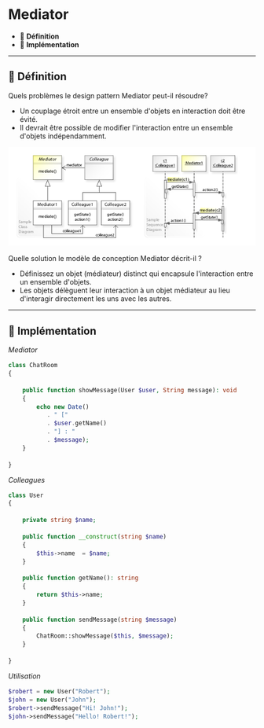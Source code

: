 # Mediator

*  🔖 **Définition**
*  🔖 **Implémentation**

___

## 📑 Définition

Quels problèmes le design pattern Mediator peut-il résoudre?

* Un couplage étroit entre un ensemble d'objets en interaction doit être évité.
* Il devrait être possible de modifier l'interaction entre un ensemble d'objets indépendamment.

![image](https://raw.githubusercontent.com/seeren-training/Design-Pattern/master/wiki/resources/Mediator.jpg)

Quelle solution le modèle de conception Mediator décrit-il ?

* Définissez un objet (médiateur) distinct qui encapsule l'interaction entre un ensemble d'objets.
* Les objets délèguent leur interaction à un objet médiateur au lieu d'interagir directement les uns avec les autres.

___

## 📑 Implémentation

*Mediator*

```php
class ChatRoom
{

    public function showMessage(User $user, String message): void
    {
        echo new Date() 
           . " ["
           . $user.getName() 
           . "] : "
           . $message);
    }

}
```

*Colleagues*

```php
class User
{

    private string $name;
    
    public function __construct(string $name)
    {
        $this->name  = $name;
    }

    public function getName(): string
    {
        return $this->name;
    }

    public function sendMessage(string $message)
    {
        ChatRoom::showMessage($this, $message);
    }

}
```

*Utilisation*

```php
$robert = new User("Robert");
$john = new User("John");
$robert->sendMessage("Hi! John!");
$john->sendMessage("Hello! Robert!");
```
